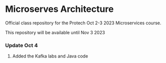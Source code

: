 # Microserves Architecture

Official class repository for the Protech Oct 2-3 2023 Microservices course.

This repository will be available until Nov 3 2023

### Update Oct 4

1. Added the Kafka labs and Java code